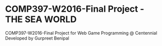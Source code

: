 # COMP397-W2016-Final Project - THE SEA WORLD

COMP397-W2016-Final Project for Web Game Programming @ Centennial
Developed by Gurpreet Benipal
